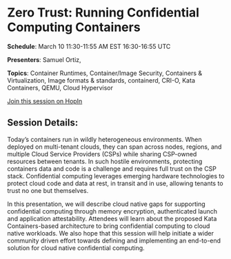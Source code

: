 # Zero Trust: Running Confidential Computing Containers

**Schedule**: March 10 11:30-11:55 AM EST 16:30-16:55 UTC

**Presenters**: Samuel Ortiz,

**Topics**: Container Runtimes, Container/Image Security, Containers & Virtualization, Image formats & standards, containerd, CRI-O, Kata Containers, QEMU, Cloud Hypervisor

[Join this session on HopIn](https://hopin.com/events/container-plumbing-days)

## Session Details:

Today’s containers run in wildly heterogeneous environments. When deployed on multi-tenant clouds, they can span across nodes, regions, and multiple Cloud Service Providers (CSPs) while sharing CSP-owned resources between tenants. In such hostile environments, protecting containers data and code is a challenge and requires full trust on the CSP stack. Confidential computing leverages emerging hardware technologies to protect cloud code and data at rest, in transit and in use, allowing tenants to trust no one but themselves.

In this presentation, we will describe cloud native gaps for supporting confidential computing through memory encryption, authenticated launch and application attestability.  Attendees will learn about the proposed Kata Containers-based architecture to bring confidential computing to cloud native workloads. We also hope that this session will help initiate a wider community driven effort towards defining and implementing an end-to-end solution for cloud native confidential computing.
